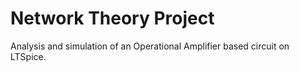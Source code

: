 # Network Theory Project
Analysis and simulation of an Operational Amplifier based circuit on LTSpice.
